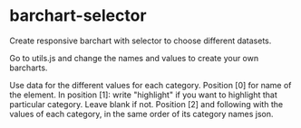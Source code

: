 barchart-selector
=================

Create responsive barchart with selector to choose different datasets.
<p>
Go to utils.js and change the names and values to create your own barcharts.
</p>

<p>
Use data for the different values for each category. Position [0] for name of the element. In position [1]: write "highlight" if you want to highlight that particular category. Leave blank if not. Position [2] and following with the values of each category, in the same order of its category names json. 
</p>
